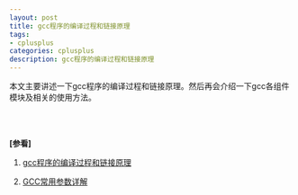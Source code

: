 ```yaml
---
layout: post
title: gcc程序的编译过程和链接原理
tags:
- cplusplus
categories: cplusplus
description: gcc程序的编译过程和链接原理
---
```




本文主要讲述一下gcc程序的编译过程和链接原理。然后再会介绍一下gcc各组件模块及相关的使用方法。

<!-- more -->







<br />
<br />

**[参看]**

1. [gcc程序的编译过程和链接原理](https://blog.csdn.net/czg13548930186/article/details/78331692)

2. [GCC常用参数详解](https://www.cnblogs.com/zhangsir6/articles/2956798.html)


<br />
<br />
<br />





